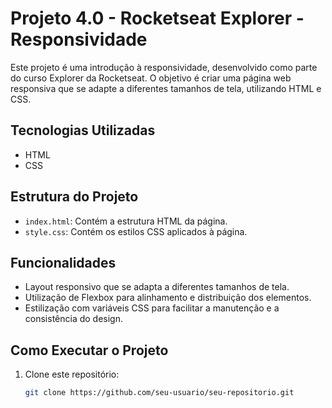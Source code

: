 # Projeto 4.0 - Rocketseat Explorer - Responsividade

Este projeto é uma introdução à responsividade, desenvolvido como parte do curso Explorer da Rocketseat. O objetivo é criar uma página web responsiva que se adapte a diferentes tamanhos de tela, utilizando HTML e CSS.

## Tecnologias Utilizadas

- HTML
- CSS

## Estrutura do Projeto

- `index.html`: Contém a estrutura HTML da página.
- `style.css`: Contém os estilos CSS aplicados à página.

## Funcionalidades

- Layout responsivo que se adapta a diferentes tamanhos de tela.
- Utilização de Flexbox para alinhamento e distribuição dos elementos.
- Estilização com variáveis CSS para facilitar a manutenção e a consistência do design.

## Como Executar o Projeto

1. Clone este repositório:
    ```bash
    git clone https://github.com/seu-usuario/seu-repositorio.git
    ```


